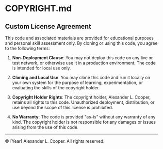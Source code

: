# COPYRIGHT.md

## Custom License Agreement

This code and associated materials are provided for educational purposes and personal skill assessment only. By cloning or using this code, you agree to the following terms:

1. **Non-Deployment Clause**: You may not deploy this code on any live or test network, or otherwise use it in a production environment. The code is intended for local use only.

2. **Cloning and Local Use**: You may clone this code and run it locally on your own system for the purpose of learning, experimentation, or evaluating the skills of the copyright holder.

3. **Copyright Holder Rights**: The copyright holder, Alexander L. Cooper, retains all rights to this code. Unauthorized deployment, distribution, or use beyond the scope of this license is prohibited.

4. **No Warranty**: The code is provided "as-is" without any warranty of any kind. The copyright holder is not responsible for any damages or issues arising from the use of this code.

---

© [Year] Alexander L. Cooper. All rights reserved.
